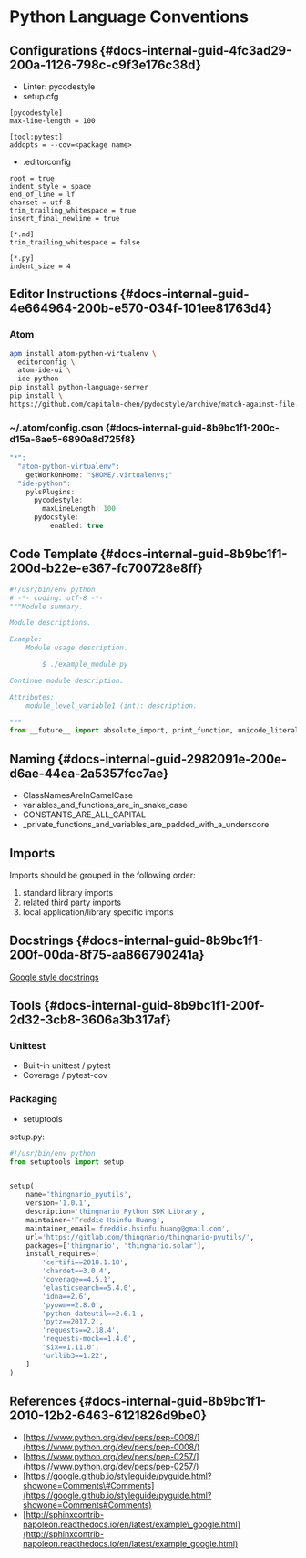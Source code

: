 # Python Language Conventions

## Configurations {#docs-internal-guid-4fc3ad29-200a-1126-798c-c9f3e176c38d}

* Linter: pycodestyle
* setup.cfg

```text
[pycodestyle]
max-line-length = 100

[tool:pytest]
addopts = --cov=<package name>
```

* .editorconfig

```text
root = true
indent_style = space
end_of_line = lf
charset = utf-8
trim_trailing_whitespace = true
insert_final_newline = true

[*.md]
trim_trailing_whitespace = false

[*.py]
indent_size = 4
```

## Editor Instructions {#docs-internal-guid-4e664964-200b-e570-034f-101ee81763d4}

### Atom

```bash
apm install atom-python-virtualenv \
  editorconfig \
  atom-ide-ui \
  ide-python
pip install python-language-server
pip install \
https://github.com/capitalm-chen/pydocstyle/archive/match-against-file.zip
```

### ~/.atom/config.cson {#docs-internal-guid-8b9bc1f1-200c-d15a-6ae5-6890a8d725f8}

```javascript
"*":
  "atom-python-virtualenv":
    getWorkOnHome: "$HOME/.virtualenvs;"
  "ide-python":
    pylsPlugins:
      pycodestyle:
        maxLineLength: 100
      pydocstyle:
          enabled: true
```

## Code Template {#docs-internal-guid-8b9bc1f1-200d-b22e-e367-fc700728e8ff}

```python
#!/usr/bin/env python
# -*- coding: utf-8 -*-
"""Module summary.

Module descriptions.

Example:
    Module usage description.

        $ ./example_module.py

Continue module description.

Attributes:
    module_level_variable1 (int): description.

"""
from __future__ import absolute_import, print_function, unicode_literals
```



## Naming {#docs-internal-guid-2982091e-200e-d6ae-44ea-2a5357fcc7ae}

* ClassNamesAreInCamelCase
* variables\_and\_functions\_are\_in\_snake\_case
* CONSTANTS\_ARE\_ALL\_CAPITAL
* \_private\_functions\_and\_variables\_are\_padded\_with\_a\_underscore

## Imports

Imports should be grouped in the following order:

1. standard library imports
2. related third party imports
3. local application/library specific imports

## Docstrings {#docs-internal-guid-8b9bc1f1-200f-00da-8f75-aa866790241a}

[Google style docstrings](http://sphinxcontrib-napoleon.readthedocs.io/en/latest/example_google.html)

## Tools {#docs-internal-guid-8b9bc1f1-200f-2d32-3cb8-3606a3b317af}

### Unittest

* Built-in unittest / pytest
* Coverage / pytest-cov

### Packaging

* setuptools

setup.py:

```python
#!/usr/bin/env python
from setuptools import setup


setup(
    name='thingnario_pyutils',
    version='1.0.1',
    description='thingnario Python SDK Library',
    maintainer='Freddie Hsinfu Huang',
    maintainer_email='freddie.hsinfu.huang@gmail.com',
    url='https://gitlab.com/thingnario/thingnario-pyutils/',
    packages=['thingnario', 'thingnario.solar'],
    install_requires=[
        'certifi==2018.1.18',
        'chardet==3.0.4',
        'coverage==4.5.1',
        'elasticsearch==5.4.0',
        'idna==2.6',
        'pyowm==2.8.0',
        'python-dateutil==2.6.1',
        'pytz==2017.2',
        'requests==2.18.4',
        'requests-mock==1.4.0',
        'six==1.11.0',
        'urllib3==1.22',
    ]
)
```



## References {#docs-internal-guid-8b9bc1f1-2010-12b2-6463-6121826d9be0}

* [https://www.python.org/dev/peps/pep-0008/](https://www.python.org/dev/peps/pep-0008/)
* [https://www.python.org/dev/peps/pep-0257/](https://www.python.org/dev/peps/pep-0257/)
* [https://google.github.io/styleguide/pyguide.html?showone=Comments\#Comments](https://google.github.io/styleguide/pyguide.html?showone=Comments#Comments)
* [http://sphinxcontrib-napoleon.readthedocs.io/en/latest/example\_google.html](http://sphinxcontrib-napoleon.readthedocs.io/en/latest/example_google.html)

